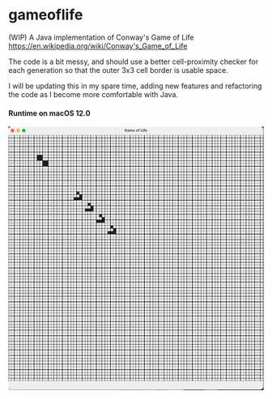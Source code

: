 # gameoflife
(WIP) A Java implementation of Conway's Game of Life
https://en.wikipedia.org/wiki/Conway's_Game_of_Life

The code is a bit messy, and should use a better cell-proximity checker for each generation so that the outer 3x3 cell border is usable space.

I will be updating this in my spare time, adding new features and refactoring the code as I become more comfortable with Java.

#### Runtime on macOS 12.0
![window](https://raw.githubusercontent.com/jakesq/gameoflife/main/window.png)
